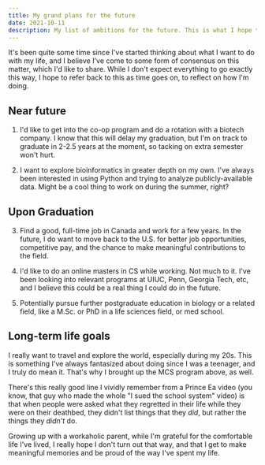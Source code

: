 ```yaml
---
title: My grand plans for the future
date: 2021-10-11
description: My list of ambitions for the future. This is what I hope to accomplish in the next few years, upon graduation, and with my life, overall.
---
```


It's been quite some time since I've started thinking about what I want to do with my life, and I believe I've come to some form of consensus on this matter, which I'd like to share. While I don't expect everything to go exactly this way, I hope to refer back to this as time goes on, to reflect on how I'm doing.

## Near future

1. I'd like to get into the co-op program and do a rotation with a biotech company. I know that this will delay my graduation, but I'm on track to graduate in 2-2.5 years at the moment, so tacking on extra semester won't hurt.

2. I want to explore bioinformatics in greater depth on my own. I've always been interested in using Python and trying to analyze publicly-available data. Might be a cool thing to work on during the summer, right?

## Upon Graduation

3. Find a good, full-time job in Canada and work for a few years. In the future, I do want to move back to the U.S. for better job opportunities, competitive pay, and the chance to make meaningful contributions to the field.

4. I'd like to do an online masters in CS while working. Not much to it. I've been looking into relevant programs at UIUC, Penn, Georgia Tech, etc, and I believe this could be a real thing I could do in the future.

5. Potentially pursue further postgraduate education in biology or a related field, like a M.Sc. or PhD in a life sciences field, or med school.

## Long-term life goals

I really want to travel and explore the world, especially during my 20s. This is something I've always fantasized about doing since I was a teenager, and I truly do mean it. That's why I brought up the MCS program above, as well.

There's this really good line I vividly remember from a Prince Ea video (you know, that guy who made the whole "I sued the school system" video) is that when people were asked what they regretted in their life while they were on their deathbed, they didn't list things that they _did_, but rather the things they _didn't_ do.

Growing up with a workaholic parent, while I'm grateful for the comfortable life I've lived, I really hope I don't turn out that way, and that I get to make meaningful memories and be proud of the way I've spent my life.
